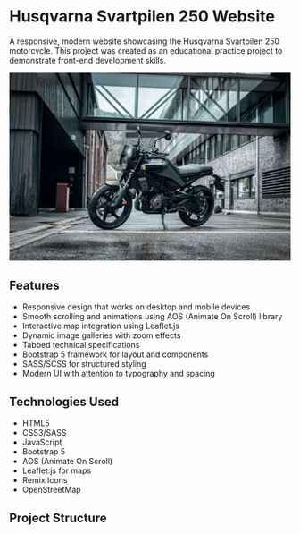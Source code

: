 # Husqvarna Svartpilen 250 Website

A responsive, modern website showcasing the Husqvarna Svartpilen 250 motorcycle. This project was created as an educational practice project to demonstrate front-end development skills.

![Husqvarna Svartpilen 250](./data/images/banner1.jpg)

## Features

- Responsive design that works on desktop and mobile devices
- Smooth scrolling and animations using AOS (Animate On Scroll) library
- Interactive map integration using Leaflet.js
- Dynamic image galleries with zoom effects
- Tabbed technical specifications
- Bootstrap 5 framework for layout and components
- SASS/SCSS for structured styling
- Modern UI with attention to typography and spacing

## Technologies Used

- HTML5
- CSS3/SASS
- JavaScript
- Bootstrap 5
- AOS (Animate On Scroll)
- Leaflet.js for maps
- Remix Icons
- OpenStreetMap

## Project Structure
